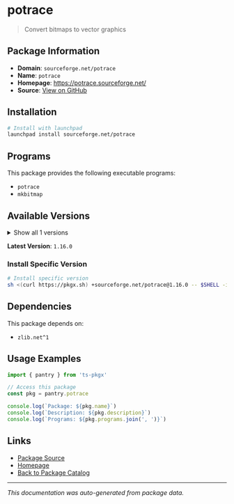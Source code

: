 # potrace

> Convert bitmaps to vector graphics

## Package Information

- **Domain**: `sourceforge.net/potrace`
- **Name**: `potrace`
- **Homepage**: https://potrace.sourceforge.net/
- **Source**: [View on GitHub](https://github.com/pkgxdev/pantry/tree/main/projects/sourceforge.net/potrace/package.yml)

## Installation

```bash
# Install with launchpad
launchpad install sourceforge.net/potrace
```

## Programs

This package provides the following executable programs:

- `potrace`
- `mkbitmap`

## Available Versions

<details>
<summary>Show all 1 versions</summary>

- `1.16.0`

</details>

**Latest Version**: `1.16.0`

### Install Specific Version

```bash
# Install specific version
sh <(curl https://pkgx.sh) +sourceforge.net/potrace@1.16.0 -- $SHELL -i
```

## Dependencies

This package depends on:

- `zlib.net^1`

## Usage Examples

```typescript
import { pantry } from 'ts-pkgx'

// Access this package
const pkg = pantry.potrace

console.log(`Package: ${pkg.name}`)
console.log(`Description: ${pkg.description}`)
console.log(`Programs: ${pkg.programs.join(', ')}`)
```

## Links

- [Package Source](https://github.com/pkgxdev/pantry/tree/main/projects/sourceforge.net/potrace/package.yml)
- [Homepage](https://potrace.sourceforge.net/)
- [Back to Package Catalog](../../../package-catalog.md)

---

*This documentation was auto-generated from package data.*
